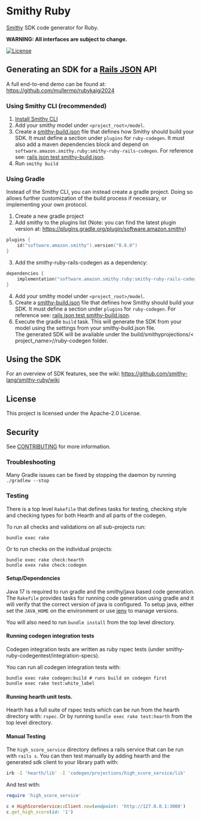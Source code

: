 # Smithy Ruby

[Smithy](https://awslabs.github.io/smithy/) SDK code generator for Ruby.

**WARNING: All interfaces are subject to change.**

[![License][apache-badge]][apache-url]

[apache-badge]: https://img.shields.io/badge/License-Apache%202.0-blue.svg

[apache-url]: LICENSE

## Generating an SDK for a [Rails JSON](https://github.com/smithy-lang/smithy-ruby/wiki/Rails-JSON-Protocol) API

A full end-to-end demo can be found at:
https://github.com/mullermp/rubykaigi2024

### Using Smithy CLI (recommended)

1. [Install Smithy CLI](https://smithy.io/2.0/guides/smithy-cli/cli_installation.html)
2. Add your smithy model under `<project_root>/model`.
3. Create
   a [smithy-build.json](https://smithy.io/2.0/guides/smithy-build-json.html)
   file that defines how Smithy should build your SDK. It must define a section
   under `plugins` for `ruby-codegen`. It must also add a maven dependencies
   block and depend
   on `software.amazon.smithy.ruby:smithy-ruby-rails-codegen`.
   For reference
   see: [rails json test smithy-build.json](https://github.com/smithy-lang/smithy-ruby/blob/main/codegen/smithy-ruby-rails-codegen-test/smithy-build.json).
4. Run `smithy build`

### Using Gradle

Instead of the Smithy CLI, you can instead create a gradle project. Doing so
allows further customization of the build process if necessary, or implementing
your own protocol.

1. Create a new gradle project
2. Add smithy to the plugins list (Note: you can find the latest plugin version
   at: https://plugins.gradle.org/plugin/software.amazon.smithy)

```kotlin
plugins {
    id("software.amazon.smithy").version("0.6.0")
}
```

3. Add the smithy-ruby-rails-codegen as a dependency:

```kotlin
dependencies {
    implementation("software.amazon.smithy.ruby:smithy-ruby-rails-codegen:0.2.0")
}
```

4. Add your smithy model under `<project_root>/model`.
5. Create
   a [smithy-build.json](https://smithy.io/2.0/guides/smithy-build-json.html)
   file
   that defines how Smithy should build your SDK. It must define a section
   under `plugins` for `ruby-codegen`.
   For reference
   see: [rails json test smithy-build.json](https://github.com/smithy-lang/smithy-ruby/blob/main/codegen/smithy-ruby-rails-codegen-test/smithy-build.json).
6. Execute the gradle `build` task.
   This will generate the SDK from your model using the settings from your
   smithy-build.json file.  
   The generated SDK will be available under the build/smithyprojections/<
   project_name>/<service-name>/ruby-codegen folder.

## Using the SDK

For an overview of SDK features, see the
wiki: https://github.com/smithy-lang/smithy-ruby/wiki

## License

This project is licensed under the Apache-2.0 License.

## Security

See [CONTRIBUTING](CONTRIBUTING.md#security-issue-notifications) for more
information.

### Troubleshooting

Many Gradle issues can be fixed by stopping the daemon by
running `./gradlew --stop`

### Testing

There is a top level `Rakefile` that defines tasks for testing, checking style
and checking types for both Hearth and all parts of the codegen.

To run all checks and validations on all sub-projects run:

```
bundle exec rake
```

Or to run checks on the individual projects:

```
bundle exec rake check:hearth
bundle exex rake check:codegen
```

#### Setup/Dependencies

Java 17 is required to run gradle and the smithy/java based code generation.
The `Rakefile` provides tasks for running code generation using gradle and it
will verify that the correct version of java is configured. To setup java,
either set the `JAVA_HOME` on the environment or use [jenv](https://www.jenv.be)
to manage versions.

You will also need to run `bundle install` from the top level directory.

#### Running codegen integration tests

Codegen integration tests are written as ruby rspec tests (under
smithy-ruby-codegentest/integration-specs).

You can run all codegen integration tests with:

```
bundle exec rake codegen:build # runs build on codegen first
bundle exec rake test:white_label 
```

#### Running hearth unit tests.

Hearth has a full suite of rspec tests which can be run from the hearth
directory with: `rspec`. Or by running `bundle exec rake test:hearth` from the
top level directory.

#### Manual Testing

The `high_score_service` directory defines a rails service that can be run
with `rails s`. You can then test manually by adding hearth and the generated
sdk client to your library path with:

```sh
irb -I 'hearth/lib' -I 'codegen/projections/high_score_service/lib'
```

And test with:

```Ruby
require 'high_score_service'

c = HighScoreService::Client.new(endpoint: 'http://127.0.0.1:3000')
c.get_high_score(id: '1')
```
